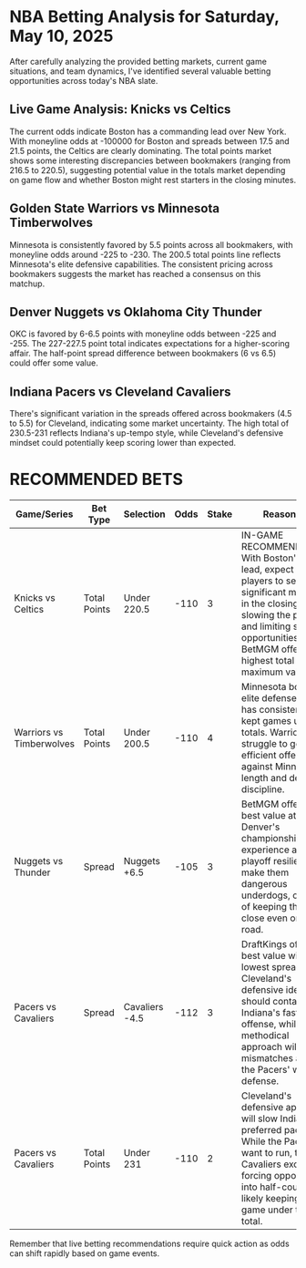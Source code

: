# NBA Betting Analysis for Saturday, May 10, 2025

After carefully analyzing the provided betting markets, current game situations, and team dynamics, I've identified several valuable betting opportunities across today's NBA slate.

## Live Game Analysis: Knicks vs Celtics

The current odds indicate Boston has a commanding lead over New York. With moneyline odds at -100000 for Boston and spreads between 17.5 and 21.5 points, the Celtics are clearly dominating. The total points market shows some interesting discrepancies between bookmakers (ranging from 216.5 to 220.5), suggesting potential value in the totals market depending on game flow and whether Boston might rest starters in the closing minutes.

## Golden State Warriors vs Minnesota Timberwolves

Minnesota is consistently favored by 5.5 points across all bookmakers, with moneyline odds around -225 to -230. The 200.5 total points line reflects Minnesota's elite defensive capabilities. The consistent pricing across bookmakers suggests the market has reached a consensus on this matchup.

## Denver Nuggets vs Oklahoma City Thunder

OKC is favored by 6-6.5 points with moneyline odds between -225 and -255. The 227-227.5 point total indicates expectations for a higher-scoring affair. The half-point spread difference between bookmakers (6 vs 6.5) could offer some value.

## Indiana Pacers vs Cleveland Cavaliers

There's significant variation in the spreads offered across bookmakers (4.5 to 5.5) for Cleveland, indicating some market uncertainty. The high total of 230.5-231 reflects Indiana's up-tempo style, while Cleveland's defensive mindset could potentially keep scoring lower than expected.

# RECOMMENDED BETS

| Game/Series | Bet Type | Selection | Odds | Stake | Reasoning |
|-------------|----------|-----------|------|-------|-----------|
| Knicks vs Celtics | Total Points | Under 220.5 | -110 | 3 | IN-GAME RECOMMENDATION: With Boston's large lead, expect bench players to see significant minutes in the closing period, slowing the pace and limiting scoring opportunities. BetMGM offers the highest total for maximum value. |
| Warriors vs Timberwolves | Total Points | Under 200.5 | -110 | 4 | Minnesota boasts an elite defense that has consistently kept games under totals. Warriors will struggle to generate efficient offense against Minnesota's length and defensive discipline. |
| Nuggets vs Thunder | Spread | Nuggets +6.5 | -105 | 3 | BetMGM offers the best value at +6.5. Denver's championship experience and playoff resilience make them dangerous underdogs, capable of keeping this game close even on the road. |
| Pacers vs Cavaliers | Spread | Cavaliers -4.5 | -112 | 3 | DraftKings offers the best value with the lowest spread. Cleveland's defensive identity should contain Indiana's fast-paced offense, while their methodical approach will exploit mismatches against the Pacers' weaker defense. |
| Pacers vs Cavaliers | Total Points | Under 231 | -110 | 2 | Cleveland's defensive approach will slow Indiana's preferred pace. While the Pacers want to run, the Cavaliers excel at forcing opponents into half-court sets, likely keeping this game under the total. |

Remember that live betting recommendations require quick action as odds can shift rapidly based on game events.